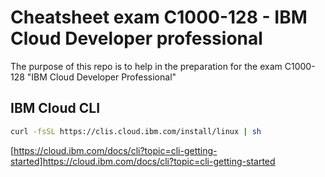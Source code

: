 # Cheatsheet exam C1000-128  - IBM Cloud Developer professional

The purpose of this repo is to help in the preparation for the exam C1000-128 "IBM Cloud Developer Professional"

## IBM Cloud CLI 

```bash
curl -fsSL https://clis.cloud.ibm.com/install/linux | sh
```

[https://cloud.ibm.com/docs/cli?topic=cli-getting-started]https://cloud.ibm.com/docs/cli?topic=cli-getting-started

